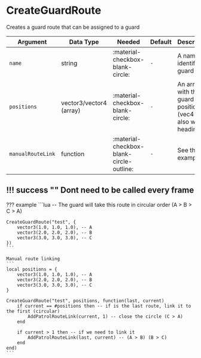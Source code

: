 # CreateGuardRoute
Creates a guard route that can be assigned to a guard

| Argument          | Data Type               | Needed                                   | Default | Description                                                    |
|-------------------|-------------------------|------------------------------------------|---------|----------------------------------------------------------------|
| `name`            | string                  | :material-checkbox-blank-circle:         | `-`     | A name to identify the guard route                             |
| `positions`       | vector3/vector4 (array) | :material-checkbox-blank-circle:         | `-`     | An array with the guard positions (vec4 its also with heading) |
| `manualRouteLink` | function                | :material-checkbox-blank-circle-outline: | `-`     | See the example                                                |

!!! success ""
    Dont need to be called every frame
---
??? example
    ```lua
    -- The guard will take this route in circular order (A > B > C > A)

    CreateGuardRoute("test", {
        vector3(1.0, 1.0, 1.0), -- A
        vector3(2.0, 2.0, 2.0), -- B
        vector3(3.0, 3.0, 3.0), -- C
    })
    ```

    Manual route linking
    ```
    local positions = {
        vector3(1.0, 1.0, 1.0), -- A
        vector3(2.0, 2.0, 2.0), -- B
        vector3(3.0, 3.0, 3.0), -- C
    }

    CreateGuardRoute("test", positions, function(last, current)
        if current == #positions then -- if is the last route, link it to the first (circular)
            AddPatrolRouteLink(current, 1) -- close the circle (C > A)
        end

        if current > 1 then -- if we need to link it
            AddPatrolRouteLink(last, current) -- (A > B) (B > C)
        end
    end)
    ```